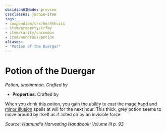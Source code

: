 ```yaml
---
obsidianUIMode: preview
cssclasses: json5e-item
tags:
- compendium/src/5e/hhhviii
- item/property/crfby
- item/rarity/uncommon
- item/wondrous/potion
aliases: 
- "Potion of the Duergar"
---
```

# Potion of the Duergar
*Potion, uncommon, Crafted by*  

- **Properties**: Crafted by

When you drink this potion, you gain the ability to cast the [mage hand](compendium/spells/mage-hand.md) and [minor illusion](compendium/spells/minor-illusion.md) spells at will for the next hour. This thick, grey potion seems to move around by itself as if acted on by an invisible force.

*Source: Hamund's Harvesting Handbook: Volume III p. 93*